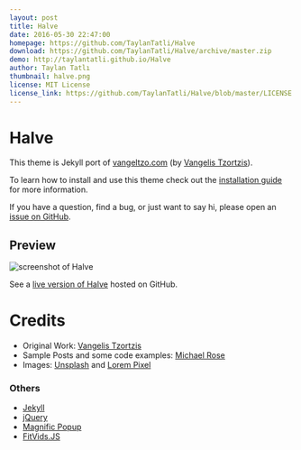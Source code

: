 ```yaml
---
layout: post
title: Halve
date: 2016-05-30 22:47:00
homepage: https://github.com/TaylanTatli/Halve
download: https://github.com/TaylanTatli/Halve/archive/master.zip
demo: http://taylantatli.github.io/Halve
author: Taylan Tatlı
thumbnail: halve.png
license: MIT License
license_link: https://github.com/TaylanTatli/Halve/blob/master/LICENSE
---
```


# Halve

This theme is Jekyll port of [vangeltzo.com](http://vangeltzo.com/) (by [Vangelis Tzortzis](https://github.com/srekoble)).

To learn how to install and use this theme check out the [installation guide](http://taylantatli.me/Halve/halve-theme/) for more information.

If you have a question, find a bug, or just want to say hi, please open an [issue on GitHub](https://github.com/TaylanTatli/Halve/issues/new).

## Preview   
![screenshot of Halve](https://raw.githubusercontent.com/TaylanTatli/Halve/master/images/halve-home-image.png)

See a [live version of Halve](http://taylantatli.github.io/Halve) hosted on GitHub.

# Credits
- Original Work: [Vangelis Tzortzis](https://github.com/srekoble)  
- Sample Posts and some code examples: [Michael Rose](https://github.com/mmistakes/)
- Images: [Unsplash](https://unsplash.com/) and [Lorem Pixel](http://lorempixel.com)

### Others
- [Jekyll](http://jekyllrb.com/)
- [jQuery](http://jquery.com/)
- [Magnific Popup](http://dimsemenov.com/plugins/magnific-popup/)
- [FitVids.JS](http://fitvidsjs.com/)
